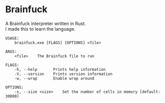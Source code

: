 # Brainfuck

A Brainfuck interpreter written in Rust.\
I made this to learn the language.

```
USAGE:
    brainfuck.exe [FLAGS] [OPTIONS] <file>

ARGS:
    <file>    The Brainfuck file to run

FLAGS:
    -h, --help       Prints help information
    -V, --version    Prints version information
    -w, --wrap       Enable wrap around

OPTIONS:
    -s, --size <size>    Set the number of cells in memory [default: 30000]
```